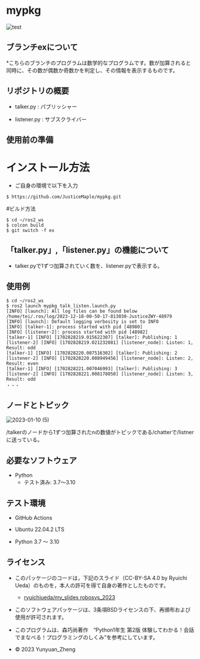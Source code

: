 # mypkg
![test](https://github.com/JusticeMaple/mypkg/actions/workflows/test.yml/badge.svg)

## ブランチexについて

*こちらのブランチのプログラムは数学的なプログラムです。数が加算されると同時に、その数が偶数か奇数かを判定し、その情報を表示するものです。


## リポジトリの概要

* talker.py : パブリッシャー

* listener.py : サブスクライバー

## 使用前の準備
# インストール方法

* ご自身の環境で以下を入力

```
$ https://github.com/JusticeMaple/mypkg.git
```
#ビルド方法
```
$ cd ~/ros2_ws
$ colcon build
$ git switch -f ex
```
## 「talker.py」,「listener.py」の機能について
* talker.pyで1ずつ加算されていく数を、listener.pyで表示する。

## 使用例
```
$ cd ~/ros2_ws
$ ros2 launch mypkg talk_listen.launch.py
[INFO] [launch]: All log files can be found below /home/tei/.ros/log/2023-12-18-00-50-17-813030-JusticeZWY-48979
[INFO] [launch]: Default logging verbosity is set to INFO
[INFO] [talker-1]: process started with pid [48980]
[INFO] [listener-2]: process started with pid [48982]
[talker-1] [INFO] [1702828219.015622307] [talker]: Publishing: 1
[listener-2] [INFO] [1702828219.021232081] [listener_node]: Listen: 1, Result: odd
[talker-1] [INFO] [1702828220.007516302] [talker]: Publishing: 2
[listener-2] [INFO] [1702828220.008949456] [listener_node]: Listen: 2, Result: even
[talker-1] [INFO] [1702828221.007046993] [talker]: Publishing: 3
[listener-2] [INFO] [1702828221.008178050] [listener_node]: Listen: 3, Result: odd
・・・
```
## ノードとトピック
![2023-01-10 (5)](https://user-images.githubusercontent.com/115678618/211739868-ae299d5b-54cb-4f40-8130-aae515fd8d83.png)

/talkerのノードから1ずつ加算されたnの数値がトピックである/chatterで/listnerに送っている。

## 必要なソフトウェア

* Python
    * テスト済み: 3.7〜3.10

## テスト環境

* GitHub Actions

* Ubuntu 22.04.2 LTS

* Python 3.7 ～ 3.10


## ライセンス

* このパッケージのコードは，下記のスライド（CC-BY-SA 4.0 by Ryuichi Ueda）のものを，本人の許可を得て自身の著作としたものです。
  * [ryuichiueda/my_slides robosys_2023](https://github.com/ryuichiueda/my_slides/tree/master/robosys_2022)

* このソフトウェアパッケージは、3条項BSDライセンスの下、再頒布および使用が許可されます。

* このプログラムは、森巧尚著作　“Python1年生 第2版 体験してわかる！会話でまなべる！プログラミングのしくみ”を参考にしています。

* © 2023 Yunyuan_Zheng
